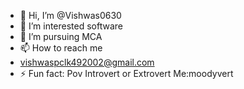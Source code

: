- 👋 Hi, I’m @Vishwas0630
- 👀 I’m interested software 
- 🌱 I’m pursuing MCA 
- 📫 How to reach me 
-  vishwaspclk492002@gmail.com
- ⚡ Fun fact: Pov Introvert or Extrovert Me:moodyvert


<!---
Vishwas0630/Vishwas0630 is a ✨ special ✨ repository because its `README.md` (this file) appears on your GitHub profile.
You can click the Preview link to take a look at your changes.
--->
